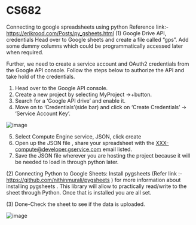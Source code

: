 # CS682
Connecting to google spreadsheets using python
Reference link:-  https://erikrood.com/Posts/py_gsheets.html
(1)	Google Drive API, credentials
Head over to Google sheets and create a file called “gps”. Add some dummy columns which could be programmatically accessed later when required.

Further, we need to create a service account and OAuth2 credentials from the Google API console. Follow the steps below to authorize the API and take hold of the credentials.
1.	Head over to the Google API console.
2.	Create a new project by selecting MyProject ->+button.
3.	Search for a ‘Google API drive’ and enable it.
4.	Move on to ‘Credentials’(side bar) and click on ‘Create Credentials’ -> ‘Service Account Key’.

 
 ![image](https://user-images.githubusercontent.com/81271164/168862278-bd49931b-23b7-4d5a-90c7-5d8864b899ea.png)

 

5.	Select Compute Engine service, JSON, click create
6.	Open up the JSON file , share your spreadsheet with the XXX-compute@developer.gservice.com email listed.
7.	Save the JSON file wherever you are hosting the project because it will be needed to load in through python later.



(2)	Connecting Python to Google Sheets:
Install pygsheets (Refer link :- https://github.com/nithinmurali/pygsheets )  for more information about installing pygsheets . This library will allow to practically read/write to the sheet through Python. Once that is installed you are all set.

(3)	Done-Check the sheet to see if the data is uploaded.
 
![image](https://user-images.githubusercontent.com/81271164/168862560-448feab2-e954-4089-ba72-de35931e5b08.png)
